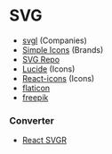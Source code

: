 # SVG

- [svgl](https://svgl.app/) (Companies)
- [Simple Icons](https://simpleicons.org/) (Brands)
- [SVG Repo](https://www.svgrepo.com/)
- [Lucide](https://lucide.dev/icons/) (Icons)
- [React-icons](https://react-icons.github.io/react-icons/) (Icons)
- [flaticon](https://www.flaticon.es/)
- [freepik](https://www.freepik.es/)


### Converter
- [React SVGR](https://react-svgr.com/playground/)
